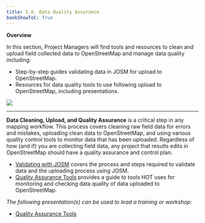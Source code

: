 ```yaml
---
title: 5.0. Data Quality Assurance
bookShowToC: True
---
```



**Overview**

In this section, Project Managers will find tools and resources to clean and upload field collected data to OpenStreetMap and manage data quality including:



* Step-by-step guides validating data in JOSM for upload to OpenStreetMap.
* Resources for data quality tools to use following upload to OpenStreetMap, including presentations.


![](/images/5_quality_assurance/01_introduction_to_data_cleaning,_upload,_and_quality_assurance/050101_overview.jpg)


---

**Data Cleaning, Upload, and Quality Assurance** is a critical step in any mapping workflow. This process covers cleaning raw field data for errors and mistakes, uploading clean data to OpenStreetMap, and using various quality control tools to monitor data that has been uploaded. Regardless of how (and if) you are collecting field data, any project that results edits in OpenStreetMap should have a quality assurance and control plan.



* [Validating with JOSM](https://docs.google.com/document/d/1W5a8I3B-YCd2HrZKd23yFHxMgqQ7tnpjoZWG8E0Y1-w/edit) covers the process and steps required to validate data and the uploading process using JOSM.
* [Quality Assurance Tools](https://docs.google.com/document/d/1Gu5ldY7834VyNuQLpnZO2eoddFPEo-e7yqQau0lh2v0/edit) provides a guide to tools HOT uses for monitoring and checking data quality of data uploaded to OpenStreetMap.

_The following presentation(s) can be used to lead a training or workshop:_



* [Quality Assurance Tools](https://docs.google.com/presentation/d/1mn0ahFOCiz9DhrWmYFt1nrC25c7WQjODvXG6pTRJ-Jo/edit?usp=sharing)